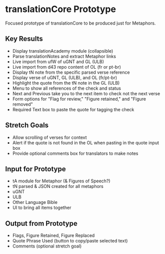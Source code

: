 translationCore Prototype
=====
Focused prototype of translationCore to be produced just for Metaphors.

Key Results
-----
- Display translationAcademy module (collapsible)
- Parse translationNotes and extract Metaphor links
- Live import from ufW of uGNT and GL (ULB)
- Live import from d43 repo content of OL (fr or pt-br)
- Display tN note from the specific parsed verse reference
- Display verse of uGNT, GL (ULB), and OL (fr/pt-br)
- Highlight the quote from the tN note in the GL (ULB)
- Menu to show all references of the check and status
- Next and Previous take you to the next item to check not the next verse
- Form options for "Flag for review," "Figure retained," and "Figure removed"
- Required Text box to paste the quote for tagging the check

Stretch Goals
-----
- Allow scrolling of verses for context
- Alert if the quote is not found in the OL when pasting in the quote input box
- Provide optional comments box for translators to make notes

Input for Prototype
-----
- tA module for Metaphor (& Figures of Speech?)
- tN parsed & JSON created for all metaphors
- uGNT
- ULB
- Other Language Bible
- UI to bring all items together

Output from Prototype
-----
- Flags, Figure Retained, Figure Replaced
- Quote Phrase Used (button to copy/paste selected text)
- Comments (optional stretch goal)

